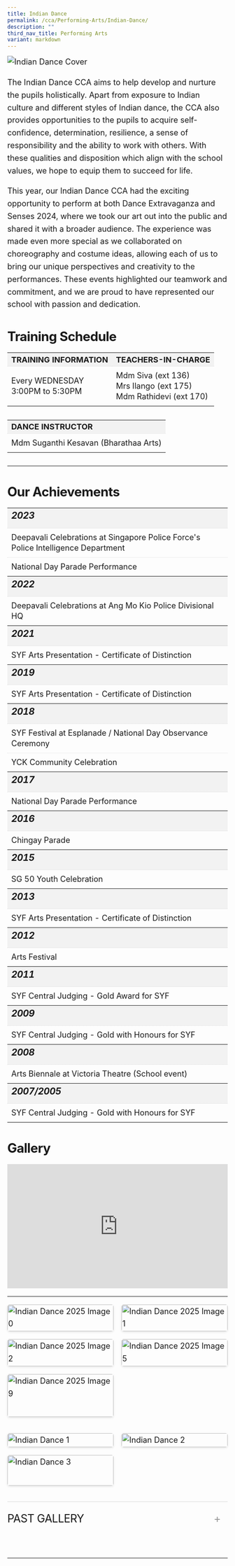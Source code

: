 ```yaml
---
title: Indian Dance
permalink: /cca/Performing-Arts/Indian-Dance/
description: ""
third_nav_title: Performing Arts
variant: markdown
---
```

<div class="yck-component">
<img alt="Indian Dance Cover" src="/images/Our%20Curriculum/Non%20Academic%20Programmes/CoCurricular%20Activities/Performing%20Arts/Indian%20Dance/Indian_Dance_Nov2023_Cover.jpg">

<p>The Indian Dance CCA aims to help develop and nurture the pupils holistically. Apart from exposure to Indian culture and different styles of Indian dance, the CCA also provides opportunities to the pupils to acquire self-confidence, determination, resilience, a sense of responsibility and the ability to work with others. With these qualities and disposition which align with the school values, we hope to equip them to succeed for life.</p>

<p>This year, our Indian Dance CCA had the exciting opportunity to perform at both Dance Extravaganza and Senses 2024, where we took our art out into the public and shared it with a broader audience. The experience was made even more special as we collaborated on choreography and costume ideas, allowing each of us to bring our unique perspectives and creativity to the performances. These events highlighted our teamwork and commitment, and we are proud to have represented our school with passion and dedication.</p>
</div>

<div class="yck-component">
<h3>Training Schedule</h3>
<table class="yck-table">
<tbody><tr>
<th class="yck-th">Training Information</th>
<th class="yck-th">Teachers-in-charge</th>
</tr>
<tr>
<td class="yck-td">Every WEDNESDAY<br>3:00PM to 5:30PM</td>
<td class="yck-td">Mdm Siva (ext 136)<br>Mrs Ilango (ext 175)<br>Mdm Rathidevi (ext 170)</td>
</tr>
</tbody></table>
</div>

<div class="yck-component">
<table class="yck-table">
<tbody><tr>
<th class="yck-th">Dance Instructor</th>
</tr>
<tr>
<td class="yck-td">Mdm Suganthi Kesavan (Bharathaa Arts)</td>
</tr>
</tbody></table>
</div>

<hr>

<div class="yck-component">
<h3>Our Achievements</h3>
<table class="yck-table">
<tbody>
<tr><th class="yck-th"><h5>2023</h5></th></tr>
<tr><td class="yck-td">Deepavali Celebrations at Singapore Police Force's Police Intelligence Department</td></tr>
<tr><td class="yck-td">National Day Parade Performance</td></tr>
<tr><th class="yck-th"><h5>2022</h5></th></tr>
<tr><td class="yck-td">Deepavali Celebrations at Ang Mo Kio Police Divisional HQ</td></tr>
<tr><th class="yck-th"><h5>2021</h5></th></tr>
<tr><td class="yck-td">SYF Arts Presentation - Certificate of Distinction</td></tr>
<tr><th class="yck-th"><h5>2019</h5></th></tr>
<tr><td class="yck-td">SYF Arts Presentation - Certificate of Distinction</td></tr>
<tr><th class="yck-th"><h5>2018</h5></th></tr>
<tr><td class="yck-td">SYF Festival at Esplanade / National Day Observance Ceremony</td></tr>
<tr><td class="yck-td">YCK Community Celebration</td></tr>
<tr><th class="yck-th"><h5>2017</h5></th></tr>
<tr><td class="yck-td">National Day Parade Performance</td></tr>
<tr><th class="yck-th"><h5>2016</h5></th></tr>
<tr><td class="yck-td">Chingay Parade</td></tr>
<tr><th class="yck-th"><h5>2015</h5></th></tr>
<tr><td class="yck-td">SG 50 Youth Celebration</td></tr>
<tr><th class="yck-th"><h5>2013</h5></th></tr>
<tr><td class="yck-td">SYF Arts Presentation - Certificate of Distinction</td></tr>
<tr><th class="yck-th"><h5>2012</h5></th></tr>
<tr><td class="yck-td">Arts Festival</td></tr>
<tr><th class="yck-th"><h5>2011</h5></th></tr>
<tr><td class="yck-td">SYF Central Judging - Gold Award for SYF</td></tr>
<tr><th class="yck-th"><h5>2009</h5></th></tr>
<tr><td class="yck-td">SYF Central Judging - Gold with Honours for SYF</td></tr>
<tr><th class="yck-th"><h5>2008</h5></th></tr>
<tr><td class="yck-td">Arts Biennale at Victoria Theatre (School event)</td></tr>
<tr><th class="yck-th"><h5>2007/2005</h5></th></tr>
<tr><td class="yck-td">SYF Central Judging - Gold with Honours for SYF</td></tr>
</tbody>
</table>
</div>

<div class="yck-component">

<h3>Gallery</h3>
<div class="video-container">
<iframe allowfullscreen="" allow="accelerometer; autoplay; clipboard-write; encrypted-media; gyroscope; picture-in-picture; web-share" frameborder="0" title="YouTube video player" src="https://www.youtube.com/embed/PxkxoMZpPoI?si=J3PLlqtyQMrGTsHj" height="315" width="560"></iframe>	
</div>
	<hr><p></p>
<div class="image-gallery">
<img alt="Indian Dance 2025 Image 0" src="https://www.yiochukangsec.moe.edu.sg/images/Our%20Curriculum/Non%20Academic%20Programmes/CoCurricular%20Activities/Performing%20Arts/Indian%20Dance/indian_dance_2025_0.jpg">
<img alt="Indian Dance 2025 Image 1" src="https://www.yiochukangsec.moe.edu.sg/images/Our%20Curriculum/Non%20Academic%20Programmes/CoCurricular%20Activities/Performing%20Arts/Indian%20Dance/Indian_Dance_2025_1.jpg">
<img alt="Indian Dance 2025 Image 2" src="https://www.yiochukangsec.moe.edu.sg/images/Our%20Curriculum/Non%20Academic%20Programmes/CoCurricular%20Activities/Performing%20Arts/Indian%20Dance/indian_dance_2025_2.jpg">
<img alt="Indian Dance 2025 Image 5" src="https://www.yiochukangsec.moe.edu.sg/images/Our%20Curriculum/Non%20Academic%20Programmes/CoCurricular%20Activities/Performing%20Arts/Indian%20Dance/indian_dance_2025_5.jpg">
<img alt="Indian Dance 2025 Image 9" src="https://www.yiochukangsec.moe.edu.sg/images/Our%20Curriculum/Non%20Academic%20Programmes/CoCurricular%20Activities/Performing%20Arts/Indian%20Dance/indian_dance_2025_9.jpg">
</div>
</div>

<div class="yck-component">
<div class="image-gallery">
<img alt="Indian Dance 1" src="https://www.yiochukangsec.moe.edu.sg/images/Our%20Curriculum/Non%20Academic%20Programmes/CoCurricular%20Activities/Performing%20Arts/Indian%20Dance/Indian_Dance_1.PNG">
<img alt="Indian Dance 2" src="https://www.yiochukangsec.moe.edu.sg/images/Our%20Curriculum/Non%20Academic%20Programmes/CoCurricular%20Activities/Performing%20Arts/Indian%20Dance/Indian_Dance_2.PNG">
<img alt="Indian Dance 3" src="https://www.yiochukangsec.moe.edu.sg/images/Our%20Curriculum/Non%20Academic%20Programmes/CoCurricular%20Activities/Performing%20Arts/Indian%20Dance/Indian_Dance_3.PNG">
</div>
</div>

<div class="yck-component">
<details class="yck-details">
<summary class="yck-details__summary yck-h4">Past Gallery</summary>
<div class="yck-details__content">
<div class="image-gallery">
<img alt="Indian Dance 4" src="https://www.yiochukangsec.moe.edu.sg/images/Our%20Curriculum/Non%20Academic%20Programmes/CoCurricular%20Activities/Performing%20Arts/Indian%20Dance/I4.png">
<img alt="Indian Dance 5" src="https://www.yiochukangsec.moe.edu.sg/images/Our%20Curriculum/Non%20Academic%20Programmes/CoCurricular%20Activities/Performing%20Arts/Indian%20Dance/I5.png">
<img alt="Indian Dance 6" src="https://www.yiochukangsec.moe.edu.sg/images/Our%20Curriculum/Non%20Academic%20Programmes/CoCurricular%20Activities/Performing%20Arts/Indian%20Dance/I6.png">
<img alt="Indian Dance 7" src="https://www.yiochukangsec.moe.edu.sg/images/Our%20Curriculum/Non%20Academic%20Programmes/CoCurricular%20Activities/Performing%20Arts/Indian%20Dance/I7.png">
<img alt="Indian Dance 8" src="https://www.yiochukangsec.moe.edu.sg/images/Our%20Curriculum/Non%20Academic%20Programmes/CoCurricular%20Activities/Performing%20Arts/Indian%20Dance/I8.png">
<img alt="Indian Dance 9" src="https://www.yiochukangsec.moe.edu.sg/images/Our%20Curriculum/Non%20Academic%20Programmes/CoCurricular%20Activities/Performing%20Arts/Indian%20Dance/I9.png">
</div>
</div>
</details>
</div>
<hr>


<style>
    
:root {
    --yck-text-line-height: 1.6em;
    --yck-heading-line-height: 1.2em;
    --yck-heading-letter-spacing: -0.02em;
    --yck-spacing-unit: 1em;

    --yck-step--2: clamp(0.7813rem, 0.9263rem + -0.1872vw, 0.8889rem);
    --yck-step--1: clamp(0.9375rem, 1.0217rem + -0.1087vw, 1rem);
    --yck-step-0: clamp(1.125rem, 1.125rem + 0vw, 1.125rem);
    --yck-step-1: clamp(1.2656rem, 1.2363rem + 0.1467vw, 1.35rem);
    --yck-step-2: clamp(1.4238rem, 1.3556rem + 0.3412vw, 1.62rem);
    --yck-step-3: clamp(1.6018rem, 1.4828rem + 0.5951vw, 1.944rem);
    --yck-step-4: clamp(1.802rem, 1.6174rem + 0.9231vw, 2.3328rem);
    --yck-step-5: clamp(2.0273rem, 1.7587rem + 1.3427vw, 2.7994rem);

    --yck-space-s-xl: clamp(0.75rem, 0.7337rem + 1.9565vw, 2.7994rem);
    interpolate-size: allow-keywords;
}

.yck-component {
    line-height: var(--yck-text-line-height);
    letter-spacing: normal;
    font-size: var(--yck-step-0);
    margin-bottom: var(--yck-space-s-xl);
}

.yck-component h1,
.yck-component h2,
.yck-component h3,
.yck-component h4,
.yck-component h5,
.yck-component h6,
.yck-component p {
    overflow-wrap: break-word;
}

.yck-component h1,
.yck-component h2,
.yck-component h3,
.yck-component h4,
.yck-component h5,
.yck-component h6 {
    text-wrap: balance;
}

.yck-component p,
.yck-component ol,
.yck-component ul {
    text-wrap: pretty;
    margin-bottom: var(--yck-spacing-unit);
}

.yck-component *:last-child,
.yck-component ul li:last-child,
.yck-component ol li:last-child {
    margin-bottom: calc(var(--yck-space-s-xl)*1.2);
}

.yck-component .yck-h1,
.yck-component h1 {
    font-size: var(--yck-step-5);
    margin-bottom: var(--yck-space-s-xl);
    line-height: var(--yck-heading-line-height);
    letter-spacing: var(--yck-heading-letter-spacing);
}

.yck-component .yck-h2,
.yck-component h2 {
    font-size: var(--yck-step-4);
    margin-bottom: calc(var(--yck-space-s-xl) * 0.8);
    line-height: var(--yck-heading-line-height);
    letter-spacing: var(--yck-heading-letter-spacing);
}

.yck-component .yck-h3,
.yck-component h3 {
    font-size: var(--yck-step-3);
    margin-bottom: calc(var(--yck-space-s-xl) * 0.6);
    line-height: var(--yck-heading-line-height);
    letter-spacing: var(--yck-heading-letter-spacing);
}

.yck-component .yck-h4,
.yck-component h4 {
    font-size: var(--yck-step-2);
    margin-bottom: calc(var(--yck-space-s-xl) * 0.4);
    text-transform: capitalize;
    line-height: var(--yck-heading-line-height);
    letter-spacing: var(--yck-heading-letter-spacing);
}

.yck-component .yck-h5,
.yck-component h5 {
    font-size: var(--yck-step-1);
    margin-bottom: calc(var(--yck-space-s-xl) * 0.3);
    text-transform: uppercase;
    line-height: var(--yck-heading-line-height);
    letter-spacing: var(--yck-heading-letter-spacing);
}

.yck-component .yck-h6,
.yck-component h6 {
    font-size: var(--yck-step-0);
    margin-bottom: calc(var(--yck-spacing-unit) * 0.2);
    text-transform: uppercase;
    line-height: var(--yck-heading-line-height);
    letter-spacing: var(--yck-heading-letter-spacing);
}

.yck-component .yck-table {
    border-collapse: collapse;
    max-width: 100%;
    margin-top: 0.5em;
    margin-bottom: var(--yck-space-s-xl);
    font-size: var(--yck-step-0);
}

.yck-component .yck-th {
    background-color: #f2f2f2;
    text-align: left;
    border-bottom: 1px dotted #ddd;
    text-transform: uppercase;
}

.yck-component .yck-th h4,
.yck-component .yck-th h5,
.yck-component .yck-th h6 {
    margin: 0 0 0.5em;
}

.yck-component .yck-td {
    border-bottom: 1px dotted #ddd;
    min-width: 140px;
    max-width: 640px;
    word-wrap: break-word;
    padding-top: 0.5em;
    padding-bottom: 0.5em;
}

.yck-component .yck-table tbody .yck-td,
.yck-component .yck-table tbody .yck-td p {
    margin-top: 0;
    margin-bottom: 0.25em;
    line-height: 1.5rem;
    padding-bottom: 0.5em;
}

/* Apply margin-bottom only when it is the last table-date in the row or contains the last paragraph */
.yck-component .yck-table tbody tr:last-child .yck-td:last-child,
.yck-component .yck-table tbody tr:last-child .yck-td:last-child p:last-child {
    margin-bottom: calc(var(--yck-space-s-xl)*1.2);
}
	
.yck-component .col-container {
    width: 100%;
    max-width: 1200px;
    margin: 0 auto;

    /* CSS Multi-column Layout properties */
    column-count: 2;
    column-width: 400px;
    column-gap: 20px;
}

.yck-component .column {
    break-inside: avoid; /* Prevents content from breaking across columns */
    page-break-inside: avoid; /* For older browsers */
    padding: 20px;
    margin-bottom: 20px;
    border-radius: 5px;
    box-shadow: 0 2px 4px rgba(0, 0, 0, 0.1);
}

    /** Responsive Video container **/
.yck-component  .video-container {
        position: relative;
        width: 100%;
        padding-bottom: 56.25%; /* 16:9 aspect ratio */
        height: 0;
        overflow: hidden;
    }
.yck-component .video-container iframe {
        position: absolute;
        top: 0;
        left: 0;
        width: 100%;
        height: 100%;
  }
	
.yck-component .yck-details__content,
.yck-component .yck-details__content ol,
.yck-component .yck-details__content ol li,
.yck-component .yck-details__content ul,
.yck-component .yck-details__content ul li {
    padding: 0;
    margin: 0;
}

.yck-component .yck-details {
    border-top: 1px solid rgba(0, 0, 0, 0.15);
    margin-top: clamp(1rem, 5%, 2rem);
    overflow: hidden;
    transition: border-color 0.7s;
}

.yck-component .yck-details:hover {
    border-color: #555;
}

.yck-component .yck-details__summary {
    display: flex;
    align-items: center;
    justify-content: space-between;
    cursor: pointer;
    margin-top: clamp(0.75rem, 5%, 1.5rem);
    padding-bottom: clamp(1rem, 5%, 2rem);
    text-transform: uppercase;
    font-size: var(--yck-step-2);
}

.yck-component .yck-details__summary::after {
    content: '+';
    font-size: var(--yck-step-2);
    color: #999;
    transition: transform 0.5s ease-in-out;
    margin-right: 1rem;
}

.yck-component .yck-details[open] .yck-details__summary::after {
    transform: rotate(-45deg);
}

.yck-component .yck-details__content {
    max-height: auto;
    margin-bottom: clamp(1.25rem, 5%, 1.75rem);
    opacity: 0;
    overflow: hidden;
    padding: 0;
    animation: yckFadeOutSlideUp 0.5s ease forwards;
}

.yck-component .yck-details[open] .yck-details__content {
    animation: yckFadeInSlideDown 0.5s ease forwards;
}

@keyframes yckFadeInSlideDown {
    0% {
        max-height: auto;
        opacity: 0;
    }

    100% {
        max-height: auto;
        opacity: 1;
    }
}

@keyframes yckFadeOutSlideUp {
    0% {
        max-height: auto;
        opacity: 1;
    }

    100% {
        max-height: auto;
        opacity: 0;
    }
}

.wrapper {
    width: 100%;
    max-width: 1270px;
    margin-inline: auto;
    position: relative;
    height: 493px;
    margin-top: 1.5rem;
    overflow: hidden;
    mask-image: linear-gradient(to right, rgba(0, 0, 0, 0), rgba(0, 0, 0, 1) 8%, rgba(0, 0, 0, 1) 92%, rgba(0, 0, 0, 0))
}


.wrapper img {
    border-radius: 10px;
    box-shadow: -5px -5px 10px rgba(0,0,0,0.1);
}
		
.image-gallery {
    display: grid;
    grid-template-columns: repeat(auto-fill, minmax(240px, 1fr)); /* Flexible columns with a minimum of 200px */
    gap: 1em; /* Space between grid items */
    justify-items: center; /* Center the images within their grid cells */
}

.image-gallery img {
    width: 100%; /* Ensure the images take up the full width of their grid cell */
    height: auto; /* Maintain aspect ratio */
    border-radius: 5px; /* Optional: Add rounded corners */
    box-shadow: 0 2px 5px rgba(0, 0, 0, 0.1); /* Optional: Add subtle shadow */
    object-fit: cover; /* Ensures images fit nicely */
}
	
</style>